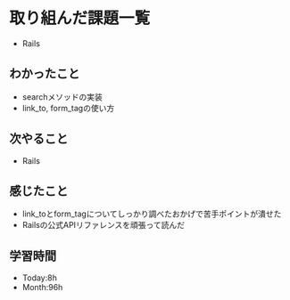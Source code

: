 # 取り組んだ課題一覧
- Rails
## わかったこと
- searchメソッドの実装
- link_to, form_tagの使い方
## 次やること
- Rails
## 感じたこと
- link_toとform_tagについてしっかり調べたおかげで苦手ポイントが潰せた
- Railsの公式APIリファレンスを頑張って読んだ
## 学習時間
- Today:8h
- Month:96h

